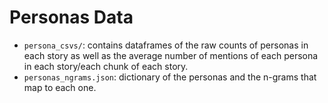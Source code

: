 # Personas Data
- `persona_csvs/`: contains dataframes of the raw counts of personas in each story as well as the average number of mentions of each persona in each story/each chunk of each story.
- `personas_ngrams.json`: dictionary of the personas and the n-grams that map to each one.
